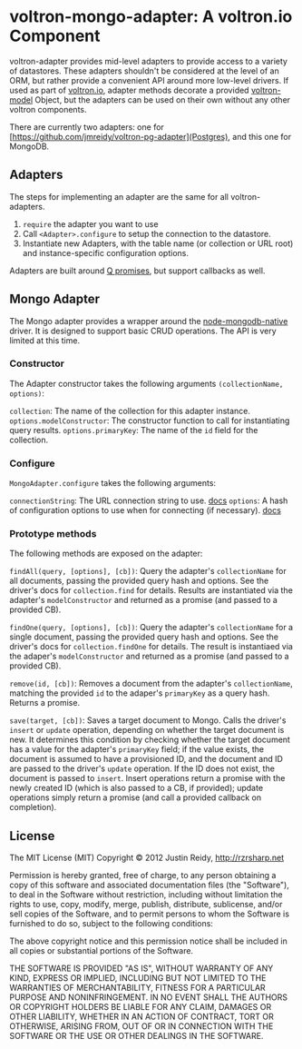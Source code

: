 # voltron-mongo-adapter: A voltron.io Component

voltron-adapter provides mid-level adapters to provide access to
a variety of datastores. These adapters shouldn't be considered at the level
of an ORM, but rather provide a convenient API around more low-level drivers. If
used as part of [voltron.io](https://github.com/jmreiy/voltron.io), adapter methods
decorate a provided [voltron-model](https://github.com/jmreidy/voltron-model) Object,
but the adapters can be used on their own without any other voltron components.

There are currently two adapters: one for
[https://github.com/jmreidy/voltron-pg-adapter](Postgres), and this one for
MongoDB.

## Adapters

The steps for implementing an adapter are the same for all voltron-adapters.

1. `require` the adapter you want to use
2. Call `<Adapter>.configure` to setup the connection to the datastore.
3. Instantiate new Adapters, with the table name (or collection or URL root) and
instance-specific configuration options.

Adapters are built around [Q promises](https://github.com/kriskowal/q), but support
callbacks as well.

## Mongo Adapter
The Mongo adapter provides a wrapper around the [node-mongodb-native](http://mongodb.github.com/node-mongodb-native/)
driver. It is designed to support basic CRUD operations. The API is very limited at this time.

### Constructor
The Adapter constructor takes the following arguments `(collectionName, options)`:

`collection`: The name of the collection for this adapter instance.
`options.modelConstructor`: The constructor function to call for instantiating query results.
`options.primaryKey`: The name of the `id` field for the collection.

### Configure
`MongoAdapter.configure` takes the following arguments:

`connectionString`: The URL connection string to use. [docs](http://mongodb.github.io/node-mongodb-native/driver-articles/mongoclient.html#the-url-connection-format)
`options`: A hash of configuration options to use when for connecting (if necessary). [docs](http://mongodb.github.io/node-mongodb-native/driver-articles/mongoclient.html#mongoclient-connect-options)

### Prototype methods
The following methods are exposed on the adapter:

`findAll(query, [options], [cb])`: Query the adapter's `collectionName` for all documents,
passing the provided query hash and options. See the driver's docs for `collection.find` for details.
Results are instantiated via the adapter's `modelConstructor` and returned as a promise (and passed
to a provided CB).

`findOne(query, [options], [cb])`: Query the adapter's `collectionName` for a single document,
passing the provided query hash and options. See the driver's docs for `collection.findOne` for details.
The result is instantiaed via the adaper's `modelConstructor` and returned as a promise (and passed
to a provided CB).

`remove(id, [cb])`: Removes a document from the adapter's `collectionName`, matching the provided `id`
to the adaper's `primaryKey` as a query hash. Returns a promise.

`save(target, [cb])`: Saves a target document to Mongo. Calls the driver's `insert` or `update` operation,
depending on whether the target document is new. It determines this condition by checking whether
the target document has a value for the adapter's `primaryKey` field; if the value exists, the document
is assumed to have a provisioned ID, and the document and ID are passed to the driver's `update` operation.
If the ID does not exist, the document is passed to `insert`. Insert operations return a promise with the
newly created ID (which is also passed to a CB, if provided); update operations simply return a promise
(and call a provided callback on completion).


## License
The MIT License (MIT)
Copyright &copy; 2012 Justin Reidy, http://rzrsharp.net

Permission is hereby granted, free of charge, to any person obtaining a copy
of this software and associated documentation files (the "Software"), to deal
in the Software without restriction, including without limitation the rights
to use, copy, modify, merge, publish, distribute, sublicense, and/or sell
copies of the Software, and to permit persons to whom the Software is
furnished to do so, subject to the following conditions:

The above copyright notice and this permission notice shall be included in
all copies or substantial portions of the Software.

THE SOFTWARE IS PROVIDED "AS IS", WITHOUT WARRANTY OF ANY KIND, EXPRESS OR
IMPLIED, INCLUDING BUT NOT LIMITED TO THE WARRANTIES OF MERCHANTABILITY,
FITNESS FOR A PARTICULAR PURPOSE AND NONINFRINGEMENT. IN NO EVENT SHALL THE
AUTHORS OR COPYRIGHT HOLDERS BE LIABLE FOR ANY CLAIM, DAMAGES OR OTHER
LIABILITY, WHETHER IN AN ACTION OF CONTRACT, TORT OR OTHERWISE, ARISING FROM,
OUT OF OR IN CONNECTION WITH THE SOFTWARE OR THE USE OR OTHER DEALINGS IN
THE SOFTWARE.









